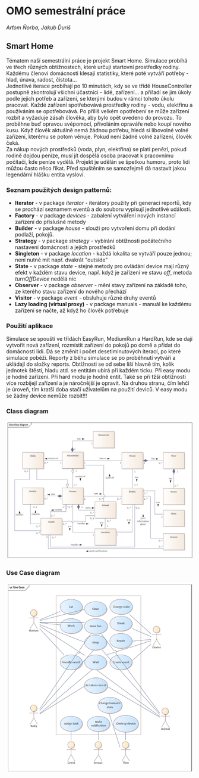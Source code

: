 # OMO semestrální práce
_Arťom Ňorba, Jakub Ďuriš_
## Smart Home
Tématem naší semestrální práce je projekt Smart Home. Simulace probíhá ve třech různých obtížnostech, které určují startovní prostředky rodiny. Každému členovi domácnosti klesají statistiky, které poté vytváří
potřeby - hlad, únava, radost, čistota...  
Jednotlivé iterace probíhají po 10 minutách, kdy se ve třídě HouseController postupně zkontrolují všichni účastníci - lidé, zařízení... a přířadí se jim úkoly podle jejich potřeb a zařízení, se kterými budou v rámci tohoto úkolu pracovat.
Každé zařízení spotřebovává prostředky rodiny - vodu, elektřinu a používáním se opotřebovává. Po příliš velkém opotřebení se může zařízení rozbít a vyžaduje zásah člověka, aby bylo opět uvedeno do provozu. To proběhne buď opravou svépomocí, 
přivoláním opraváře nebo koupí nového kusu. Když člověk aktuálně nemá žádnou potřebu, hledá si libovolné volné zařízení, kterému se potom věnuje. Pokud není žádné volné zařízení, člověk čeká.  
Za nákup nových prostředků (voda, plyn, elektřina) se platí penězi, pokud rodině dojdou peníze, musí jít dospělá osoba pracovat k pracovnímu počítači, kde peníze vydělá.
Projekt je udělán se špetkou humoru, proto lidi můžou často něco říkat. Před spuštěním se samozřejmě dá nastavit jakou legendární hlášku entita vysloví.
### Seznam použitých design patternů:
 - **Iterator** - v package _iterator_ - iterátory použity při generaci reportů, kdy se prochází seznamem eventů a do souboru vypisují jednotlivé události.
 - **Factory** - v package _devices_ - zabalení vytváření nových instancí zařízení do příslušné metody
 - **Builder** - v package _house_ - slouži pro vytvoření domu při dodání podlaží, pokojů. 
 - **Strategy** - v package _strategy_ - vybírání obtížnosti počátečního nastavení domácnosti a jejích prostředků
 - **Singleton** - v package _location_ - každá lokalita se vytváří pouze jednou; není nutné mít např. dvakrát "outside"
 - **State** - v package _state_ - stejné metody pro ovládání device mají různý efekt v každém stavu device, např. když je zařízení ve stavu _off_, metoda _turnOffDevice_ nedělá nic
 - **Observer** - v package _observer_ - mění stavy zařízení na základě toho, ze kterého stavu zařízení do nového přechází
 - **Visitor** - v package _event_ - obsluhuje různé druhy eventů
 - **Lazy loading (virtual proxy)** - v package manuals - manuál ke každému zařízení se načte, až když ho člověk potřebuje
### Použití aplikace
 Simulace se spouští ve třídách EasyRun, MediumRun a HardRun, kde se dají vytvořit nová zařízení, rozmístit zařízení do pokojů po domě a přidat do domácnosti lidi. Dá se změnit i počet desetiminutových iterací, po které simulace poběží.
Reporty z běhu simulace se po proběhnutí vytváří a ukládají do složky reports. Obtížnosti se od sebe liší hlavně tím, kolik jednotek štěstí, hladu atd. se entitám ubírá při každém ticku. Při easy modu je hodně zařízení. Při hard modu je hodně entit. Také se při tžší obtížnosti více rozbíjejí zařízení a je náročnější je opravit. Na druhou stranu, čím lehčí je úroveň, tím kratší doba stačí uživatelům na použití deviců. V easy modu se žádný device nemůže rozbít!!! 
### Class diagram
![class diagram](class-diagram.png)
### Use Case diagram
![class diagram](use-case-diagram.png)
